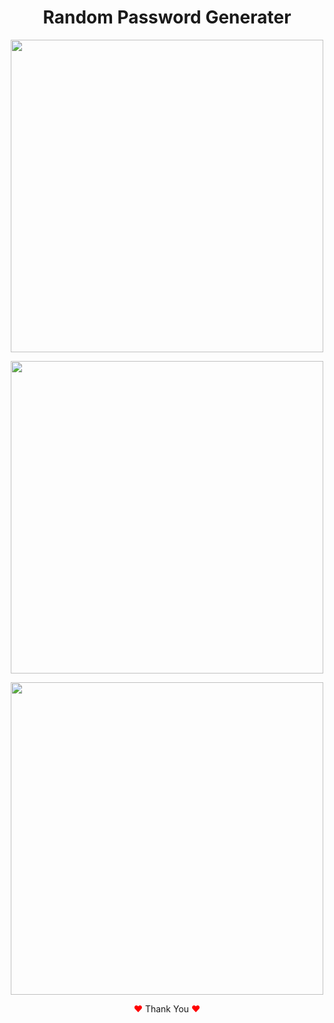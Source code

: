 <h1 align="center"> Random Password Generater </h1>

<p align="center">
<img width="500px" src="https://user-images.githubusercontent.com/80118217/192558237-d7ab6580-53fa-4655-a290-3377c20a6395.JPG"></p>
<p align="center">
<img width="500px" src="https://user-images.githubusercontent.com/80118217/192558252-94ae5b94-385c-4743-9ce0-d22461bbb958.JPG"></p>
<p align="center">
<img width="500px" src="https://user-images.githubusercontent.com/80118217/192558263-f0abc4ef-96a1-4e3b-9049-a92d2ea8e90f.JPG">
</p>


<p align="center"><span style="color: red;">&hearts;</span> Thank You <span style="color: red;">&hearts;</span></p>
